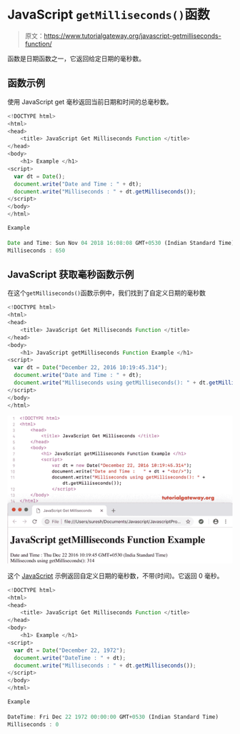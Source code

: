 # JavaScript `getMilliseconds()`函数

> 原文：<https://www.tutorialgateway.org/javascript-getmilliseconds-function/>

函数是日期函数之一，它返回给定日期的毫秒数。

## 函数示例

使用 JavaScript get 毫秒返回当前日期和时间的总毫秒数。

```js
<!DOCTYPE html>
<html>
<head>
    <title> JavaScript Get Milliseconds Function </title>
</head>
<body>
    <h1> Example </h1>
<script>
  var dt = Date();  
  document.write("Date and Time : " + dt);
  document.write("Milliseconds : " + dt.getMilliseconds());
</script>
</body>
</html>
```

```js
Example

Date and Time: Sun Nov 04 2018 16:08:08 GMT+0530 (Indian Standard Time)
Milliseconds : 650
```

## JavaScript 获取毫秒函数示例

在这个`getMilliseconds()`函数示例中，我们找到了自定义日期的毫秒数

```js
<!DOCTYPE html>
<html>
<head>
    <title> JavaScript Get Milliseconds Function </title>
</head>
<body>
    <h1> JavaScript getMilliseconds Function Example </h1>
<script>
  var dt = Date("December 22, 2016 10:19:45.314");
  document.write("Date and Time : " + dt);
  document.write("Milliseconds using getMilliseconds(): " + dt.getMilliseconds());
</script>
</body>
</html>
```

![JavaScript getMilliseconds Function 2](img/59cd9b31abc10d2477072fe760c9a4f0.png)

这个 [JavaScript](https://www.tutorialgateway.org/javascript/) 示例返回自定义日期的毫秒数，不带(时间)。它返回 0 毫秒。

```js
<!DOCTYPE html>
<html>
<head>
    <title> JavaScript Get Milliseconds Function </title>
</head>
<body>
    <h1> Example </h1>
<script>
  var dt = Date("December 22, 1972");
  document.write("DateTime : " + dt);
  document.write("Milliseconds : " + dt.getMilliseconds());
</script>
</body>
</html>
```

```js
Example

DateTime: Fri Dec 22 1972 00:00:00 GMT+0530 (Indian Standard Time)
Milliseconds : 0
```
